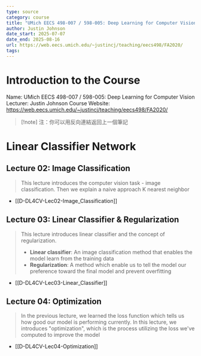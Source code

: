 ```yaml
---
type: source
category: course
title: "UMich EECS 498-007 / 598-005: Deep Learning for Computer Vision"
author: Justin Johnson
date_start: 2025-07-07
date_end: 2025-08-16
url: https://web.eecs.umich.edu/~justincj/teaching/eecs498/FA2020/
tags:
---
```

# Introduction to the Course

Name: UMich EECS 498-007 / 598-005: Deep Learning for Computer Vision
Lecturer: Justin Johnson
Course Website: https://web.eecs.umich.edu/~justincj/teaching/eecs498/FA2020/

> [!note] 注：你可以用反向連結返回上一個筆記

# Linear Classifier Network
## Lecture 02: Image Classification

> This lecture introduces the computer vision task - image classification. Then we explain a naive approach K nearest neighbor

- [[D-DL4CV-Lec02-Image_Classification]]


## Lecture 03: Linear Classifier & Regularization

> This lecture introduces linear classifier and the concept of regularization.
> - **Linear classifier**: An image classification method that enables the model learn from the training data
> - **Regularization**: A method which enable us to tell the model our preference toward the final model and prevent overfitting

- [[D-DL4CV-Lec03-Linear_Classifier]]

## Lecture 04: Optimization
> In the previous lecture, we learned the loss function which tells us how good our model is performing currently.
> In this lecture, we introduces "optimization", which is the process utilizing the loss we've computed to improve the model

- [[D-DL4CV-Lec04-Optimization]]